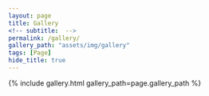 ```yaml
---
layout: page
title: Gallery
<!-- subtitle:  -->
permalink: /gallery/
gallery_path: "assets/img/gallery"
tags: [Page]
hide_title: true
---
```



{% include gallery.html gallery_path=page.gallery_path %}

